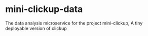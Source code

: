 # mini-clickup-data
The data analysis microservice for the project mini-clickup, A tiny deployable version of clickup

